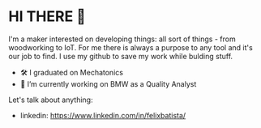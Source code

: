 # HI THERE 👋 

I'm a maker interested on developing things: all sort of things - from woodworking to IoT. For me there is always a purpose to any tool and it's our job to find.
I use my github to save my work while bulding stuff.

- 🛠 I graduated on Mechatonics
- 💼 I’m currently working on BMW as a Quality Analyst

Let's talk about anything:
- linkedin: https://www.linkedin.com/in/felixbatista/

<!---
FelixBatista/FelixBatista is a ✨ special ✨ repository because its `README.md` (this file) appears on your GitHub profile.
You can click the Preview link to take a look at your changes.
--->
